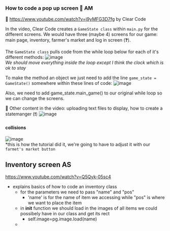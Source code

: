 ### How to code a pop up screen 🌷 AM

📎 https://www.youtube.com/watch?v=j9yMFG3D7fg by Clear Code  
 
In the video, Clear Code creates a ```GameState class``` within ```main.py``` for the different screens. We would have three (maybe 4) screens for our game: main page, inventory, farmer's market and log in screen (❓).  

The ```GameState class``` pulls code from the while loop below for each of it's different methods:
![image](https://github.com/amisha1816/Semester-Capstone-Project/assets/129302600/9142ad11-615a-46c9-ad5e-bd6cd602050b)  
*We should move everything inside the loop except I think the clock which is ok to stay*

To make the method an object we just need to add the line ```game_state = GameState()``` somewhere within these lines of code:
![image](https://github.com/amisha1816/Semester-Capstone-Project/assets/129302600/5122fe93-59c7-44cc-86f5-89e1b239a2c3)

Also, we need to add game_state.main_game() to our original while loop so we can change the screens.

🎉 Other content in the video: uploading text files to display, how to create a statemanger (❗)
![image](https://github.com/amisha1816/Semester-Capstone-Project/assets/129302600/8ad0b99d-f9bc-4301-bb38-fcbe4d8622df)

#### collisions
![image](https://github.com/amisha1816/Semester-Capstone-Project/assets/129302600/334fbdec-ffe3-4b7c-9c61-69b7a2b88df4)  
*this is how the tutorial did it, we're going to have to adjust it with our ```farmet's market button```

## Inventory screen AS
 https://www.youtube.com/watch?v=Q5Qyk-05sc4 
 - explains basics of how to code an inventory class
    - for the parameters we need to pass "name" and "pos" 
        - 'name' is for the name of item we accessing while "pos" is where we want to place the item 
    - in __init__ function we should load in the images of all items we could possibely have in our class and get its rect
         - self.image=pg.image.load(name)
    - 
